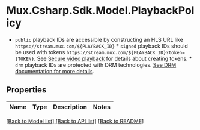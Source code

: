 # Mux.Csharp.Sdk.Model.PlaybackPolicy
* `public` playback IDs are accessible by constructing an HLS URL like `https://stream.mux.com/${PLAYBACK_ID}`  * `signed` playback IDs should be used with tokens `https://stream.mux.com/${PLAYBACK_ID}?token={TOKEN}`. See [Secure video playback](https://docs.mux.com/guides/secure-video-playback) for details about creating tokens.  * `drm` playback IDs are protected with DRM technologies. [See DRM documentation for more details](https://docs.mux.com/guides/protect-videos-with-drm). 

## Properties

Name | Type | Description | Notes
------------ | ------------- | ------------- | -------------

[[Back to Model list]](../README.md#documentation-for-models) [[Back to API list]](../README.md#documentation-for-api-endpoints) [[Back to README]](../README.md)

